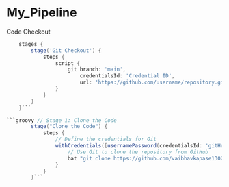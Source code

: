 # My_Pipeline

Code Checkout

```groovy
    stages {
        stage('Git Checkout') {
            steps {
                script {
                    git branch: 'main',
                        credentialsId: 'Credential ID',
                        url: 'https://github.com/username/repository.git'
                }
            }
        }
    }```

```groovy // Stage 1: Clone the Code
        stage("Clone the Code") {
            steps {
                // Define the credentials for Git
                withCredentials([usernamePassword(credentialsId: 'gitHub', passwordVariable: 'githubPass', usernameVariable: 'githubUser')]) {
                    // Use Git to clone the repository from GitHub
                    bat "git clone https://github.com/vaibhavkapase1302/jenkins-pipeline.git -b main"
                }
            }
        }```
